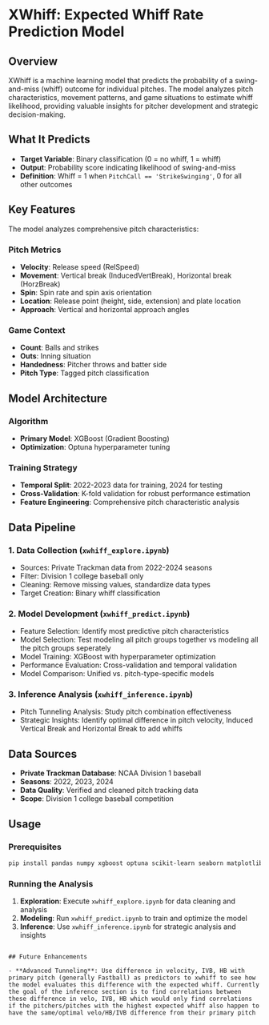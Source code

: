 # XWhiff: Expected Whiff Rate Prediction Model

## Overview

XWhiff is a machine learning model that predicts the probability of a swing-and-miss (whiff) outcome for individual pitches. The model analyzes pitch characteristics, movement patterns, and game situations to estimate whiff likelihood, providing valuable insights for pitcher development and strategic decision-making.

## What It Predicts

- **Target Variable**: Binary classification (0 = no whiff, 1 = whiff)
- **Output**: Probability score indicating likelihood of swing-and-miss
- **Definition**: Whiff = 1 when `PitchCall == 'StrikeSwinging'`, 0 for all other outcomes

## Key Features

The model analyzes comprehensive pitch characteristics:

### Pitch Metrics
- **Velocity**: Release speed (RelSpeed)
- **Movement**: Vertical break (InducedVertBreak), Horizontal break (HorzBreak)
- **Spin**: Spin rate and spin axis orientation
- **Location**: Release point (height, side, extension) and plate location
- **Approach**: Vertical and horizontal approach angles

### Game Context
- **Count**: Balls and strikes
- **Outs**: Inning situation
- **Handedness**: Pitcher throws and batter side
- **Pitch Type**: Tagged pitch classification

## Model Architecture

### Algorithm
- **Primary Model**: XGBoost (Gradient Boosting)
- **Optimization**: Optuna hyperparameter tuning

### Training Strategy
- **Temporal Split**: 2022-2023 data for training, 2024 for testing
- **Cross-Validation**: K-fold validation for robust performance estimation
- **Feature Engineering**: Comprehensive pitch characteristic analysis

## Data Pipeline

### 1. Data Collection (`xwhiff_explore.ipynb`)
- Sources: Private Trackman data from 2022-2024 seasons
- Filter: Division 1 college baseball only
- Cleaning: Remove missing values, standardize data types
- Target Creation: Binary whiff classification

### 2. Model Development (`xwhiff_predict.ipynb`)
- Feature Selection: Identify most predictive pitch characteristics
- Model Selection: Test modeling all pitch groups together vs modeling all the pitch groups seperately 
- Model Training: XGBoost with hyperparameter optimization
- Performance Evaluation: Cross-validation and temporal validation
- Model Comparison: Unified vs. pitch-type-specific models

### 3. Inference Analysis (`xwhiff_inference.ipynb`)
- Pitch Tunneling Analysis: Study pitch combination effectiveness
- Strategic Insights: Identify optimal difference in pitch velocity, Induced Vertical Break and Horizontal Break to add whiffs

## Data Sources

- **Private Trackman Database**: NCAA Division 1 baseball
- **Seasons**: 2022, 2023, 2024
- **Data Quality**: Verified and cleaned pitch tracking data
- **Scope**: Division 1 college baseball competition



## Usage

### Prerequisites

```bash
pip install pandas numpy xgboost optuna scikit-learn seaborn matplotlib
```

### Running the Analysis

1. **Exploration**: Execute `xwhiff_explore.ipynb` for data cleaning and analysis
2. **Modeling**: Run `xwhiff_predict.ipynb` to train and optimize the model
3. **Inference**: Use `xwhiff_inference.ipynb` for strategic analysis and insights

```

## Future Enhancements

- **Advanced Tunneling**: Use difference in velocity, IVB, HB with primary pitch (generally Fastball) as predictors to xwhiff to see how the model evaluates this difference with the expected whiff. Currently the goal of the inference section is to find correlations between these difference in velo, IVB, HB which would only find correlations if the pitchers/pitches with the highest expected whiff also happen to have the same/optimal velo/HB/IVB difference from their primary pitch
